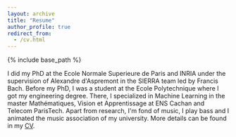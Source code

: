 ```yaml
---
layout: archive
title: "Resume"
author_profile: true
redirect_from:
  - /cv.html
---
```


{% include base_path %}

I did my PhD at the Ecole Normale Superieure de Paris and INRIA under the supervision of Alexandre d'Aspremont in the SIERRA team led by Francis Bach. Before my PhD, I was a student at the Ecole Polytechnique where I got my engineering degree. There, I specialized in Machine Learning in the master Mathématiques, Vision et Apprentissage at ENS Cachan and Telecom ParisTech. Apart from research, I'm fond of music, I play bass and I animated the music association of my university. More details can be found in my [CV](/files/vroulet_cv.pdf).
